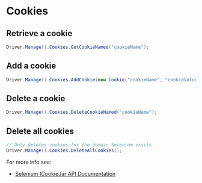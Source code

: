 # Cookies

## Retrieve a cookie

```csharp
Driver.Manage().Cookies.GetCookieNamed("cookieName");
```

## Add a cookie

```csharp
Driver.Manage().Cookies.AddCookie(new Cookie("cookieName", "cookieValue"));
```

## Delete a cookie

```csharp
Driver.Manage().Cookies.DeleteCookieNamed("cookieName");
```

## Delete all cookies

```csharp
// Only deletes cookies for the domain Selenium visits
Driver.Manage().Cookies.DeleteAllCookies();
```

For more info see:

+ [Selenium ICookieJar API Documentation](http://seleniumhq.github.io/selenium/docs/api/dotnet/html/T_OpenQA_Selenium_ICookieJar.htm)



